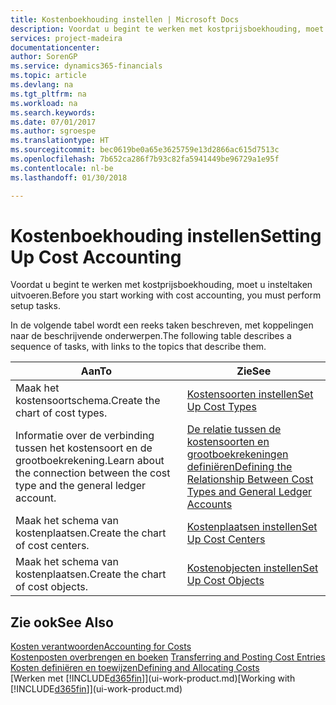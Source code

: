 ```yaml
---
title: Kostenboekhouding instellen | Microsoft Docs
description: Voordat u begint te werken met kostprijsboekhouding, moet u insteltaken uitvoeren.
services: project-madeira
documentationcenter: 
author: SorenGP
ms.service: dynamics365-financials
ms.topic: article
ms.devlang: na
ms.tgt_pltfrm: na
ms.workload: na
ms.search.keywords: 
ms.date: 07/01/2017
ms.author: sgroespe
ms.translationtype: HT
ms.sourcegitcommit: bec0619be0a65e3625759e13d2866ac615d7513c
ms.openlocfilehash: 7b652ca286f7b93c82fa5941449be96729a1e95f
ms.contentlocale: nl-be
ms.lasthandoff: 01/30/2018

---
```

# <a name="setting-up-cost-accounting"></a><span data-ttu-id="4394f-103">Kostenboekhouding instellen</span><span class="sxs-lookup"><span data-stu-id="4394f-103">Setting Up Cost Accounting</span></span>
<span data-ttu-id="4394f-104">Voordat u begint te werken met kostprijsboekhouding, moet u insteltaken uitvoeren.</span><span class="sxs-lookup"><span data-stu-id="4394f-104">Before you start working with cost accounting, you must perform setup tasks.</span></span>  

 <span data-ttu-id="4394f-105">In de volgende tabel wordt een reeks taken beschreven, met koppelingen naar de beschrijvende onderwerpen.</span><span class="sxs-lookup"><span data-stu-id="4394f-105">The following table describes a sequence of tasks, with links to the topics that describe them.</span></span>

|<span data-ttu-id="4394f-106">Aan</span><span class="sxs-lookup"><span data-stu-id="4394f-106">To</span></span>|<span data-ttu-id="4394f-107">Zie</span><span class="sxs-lookup"><span data-stu-id="4394f-107">See</span></span>|  
|--------|---------|  
|<span data-ttu-id="4394f-108">Maak het kostensoortschema.</span><span class="sxs-lookup"><span data-stu-id="4394f-108">Create the chart of cost types.</span></span>|[<span data-ttu-id="4394f-109">Kostensoorten instellen</span><span class="sxs-lookup"><span data-stu-id="4394f-109">Set Up Cost Types</span></span>](finance-how-to-set-up-cost-types.md)|  
|<span data-ttu-id="4394f-110">Informatie over de verbinding tussen het kostensoort en de grootboekrekening.</span><span class="sxs-lookup"><span data-stu-id="4394f-110">Learn about the connection between the cost type and the general ledger account.</span></span>|[<span data-ttu-id="4394f-111">De relatie tussen de kostensoorten en grootboekrekeningen definiëren</span><span class="sxs-lookup"><span data-stu-id="4394f-111">Defining the Relationship Between Cost Types and General Ledger Accounts</span></span>](finance-defining-the-relationship-between-cost-types-and-general-ledger-accounts.md)|  
|<span data-ttu-id="4394f-112">Maak het schema van kostenplaatsen.</span><span class="sxs-lookup"><span data-stu-id="4394f-112">Create the chart of cost centers.</span></span>|[<span data-ttu-id="4394f-113">Kostenplaatsen instellen</span><span class="sxs-lookup"><span data-stu-id="4394f-113">Set Up Cost Centers</span></span>](finance-how-to-set-up-cost-centers.md)|  
|<span data-ttu-id="4394f-114">Maak het schema van kostenplaatsen.</span><span class="sxs-lookup"><span data-stu-id="4394f-114">Create the chart of cost objects.</span></span>|[<span data-ttu-id="4394f-115">Kostenobjecten instellen</span><span class="sxs-lookup"><span data-stu-id="4394f-115">Set Up Cost Objects</span></span>](finance-how-to-set-up-cost-objects.md)|  

## <a name="see-also"></a><span data-ttu-id="4394f-116">Zie ook</span><span class="sxs-lookup"><span data-stu-id="4394f-116">See Also</span></span>  
[<span data-ttu-id="4394f-117">Kosten verantwoorden</span><span class="sxs-lookup"><span data-stu-id="4394f-117">Accounting for Costs</span></span>](finance-manage-cost-accounting.md)  
<span data-ttu-id="4394f-118">[Kostenposten overbrengen en boeken](finance-transfer-and-post-cost-entries.md) </span><span class="sxs-lookup"><span data-stu-id="4394f-118">[Transferring and Posting Cost Entries](finance-transfer-and-post-cost-entries.md) </span></span>  
[<span data-ttu-id="4394f-119">Kosten definiëren en toewijzen</span><span class="sxs-lookup"><span data-stu-id="4394f-119">Defining and Allocating Costs</span></span>](finance-define-and-allocate-costs.md)  
<span data-ttu-id="4394f-120">[Werken met [!INCLUDE[d365fin](includes/d365fin_md.md)]](ui-work-product.md)</span><span class="sxs-lookup"><span data-stu-id="4394f-120">[Working with [!INCLUDE[d365fin](includes/d365fin_md.md)]](ui-work-product.md)</span></span>

